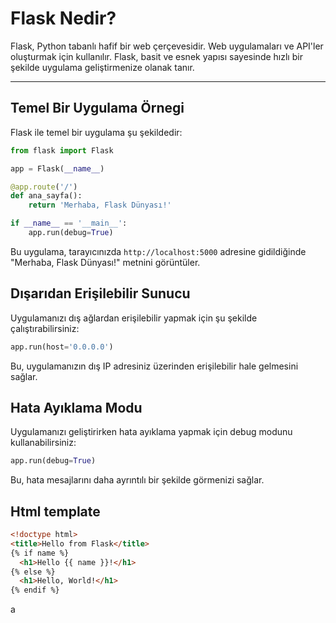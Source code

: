 # Flask Nedir?

Flask, Python tabanlı hafif bir web çerçevesidir. Web uygulamaları ve API'ler oluşturmak için kullanılır. Flask, basit ve esnek yapısı sayesinde hızlı bir şekilde uygulama geliştirmenize olanak tanır.

---

## Temel Bir Uygulama Örnegi

Flask ile temel bir uygulama şu şekildedir:

```python
from flask import Flask

app = Flask(__name__)

@app.route('/')
def ana_sayfa():
    return 'Merhaba, Flask Dünyası!'

if __name__ == '__main__':
    app.run(debug=True)
```

Bu uygulama, tarayıcınızda `http://localhost:5000` adresine gidildiğinde "Merhaba, Flask Dünyası!" metnini görüntüler.

## Dışarıdan Erişilebilir Sunucu
Uygulamanızı dış ağlardan erişilebilir yapmak için şu şekilde çalıştırabilirsiniz:
```python
app.run(host='0.0.0.0')
```
Bu, uygulamanızın dış IP adresiniz üzerinden erişilebilir hale gelmesini sağlar.

## Hata Ayıklama Modu
Uygulamanızı geliştirirken hata ayıklama yapmak için debug modunu kullanabilirsiniz:

```python
app.run(debug=True)
```
Bu, hata mesajlarını daha ayrıntılı bir şekilde görmenizi sağlar.

## Html template 

```html
<!doctype html>
<title>Hello from Flask</title>
{% if name %}
  <h1>Hello {{ name }}!</h1>
{% else %}
  <h1>Hello, World!</h1>
{% endif %}
```

a


